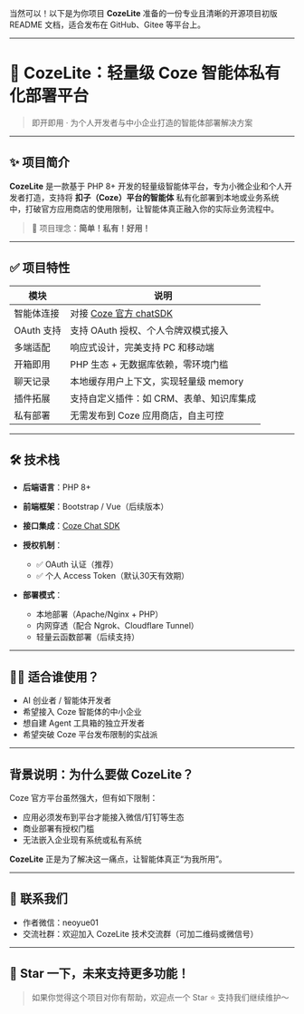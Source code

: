 当然可以！以下是为你项目 **CozeLite** 准备的一份专业且清晰的开源项目初版 README 文档，适合发布在 GitHub、Gitee 等平台上。

---

# 🌟 CozeLite：轻量级 Coze 智能体私有化部署平台

> 即开即用 · 为个人开发者与中小企业打造的智能体部署解决方案

---

## ✨ 项目简介

**CozeLite** 是一款基于 PHP 8+ 开发的轻量级智能体平台，专为小微企业和个人开发者打造，支持将 **扣子（Coze）平台的智能体** 私有化部署到本地或业务系统中，打破官方应用商店的使用限制，让智能体真正融入你的实际业务流程中。

> 🚀 项目理念：**简单！私有！好用！**

---

## ✅ 项目特性

| 模块          | 说明                                         |
| ----------- | ------------------------------------------ |
| 智能体连接    | 对接 [Coze 官方 chatSDK](https://www.coze.cn/) |
| OAuth 支持 | 支持 OAuth 授权、个人令牌双模式接入                      |
| 多端适配     | 响应式设计，完美支持 PC 和移动端                         |
| 开箱即用     | PHP 生态 + 无数据库依赖，零环境门槛                      |
| 聊天记录     | 本地缓存用户上下文，实现轻量级 memory                     |
| 插件拓展     | 支持自定义插件：如 CRM、表单、知识库集成                     |
| 私有部署     | 无需发布到 Coze 应用商店，自主可控                       |

---

## 🛠 技术栈

* **后端语言**：PHP 8+
* **前端框架**：Bootstrap / Vue（后续版本）
* **接口集成**：[Coze Chat SDK](https://www.coze.cn/)
* **授权机制**：

  * ✅ OAuth 认证（推荐）
  * ✅ 个人 Access Token（默认30天有效期）
* **部署模式**：

  * 本地部署（Apache/Nginx + PHP）
  * 内网穿透（配合 Ngrok、Cloudflare Tunnel）
  * 轻量云函数部署（后续支持）

---

## 👨‍💻 适合谁使用？

* AI 创业者 / 智能体开发者
* 希望接入 Coze 智能体的中小企业
* 想自建 Agent 工具箱的独立开发者
* 希望突破 Coze 平台发布限制的实战派

---

## 背景说明：为什么要做 CozeLite？

Coze 官方平台虽然强大，但有如下限制：

* 应用必须发布到平台才能接入微信/钉钉等生态
* 商业部署有授权门槛
* 无法嵌入企业现有系统或私有系统

**CozeLite** 正是为了解决这一痛点，让智能体真正“为我所用”。


---

## 📮 联系我们

* 作者微信：neoyue01
* 交流社群：欢迎加入 CozeLite 技术交流群（可加二维码或微信号）

---

## 📌 Star 一下，未来支持更多功能！

> 如果你觉得这个项目对你有帮助，欢迎点一个 Star ⭐️ 支持我们继续维护～
